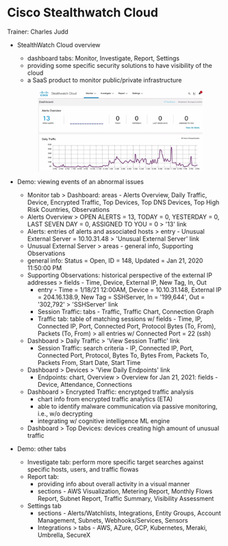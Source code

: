 # Cisco Stealthwatch Cloud

Trainer: Charles Judd


- StealthWatch Cloud overview
  - dashboard tabs: Monitor, Investigate, Report, Settings
  - providing some specific security solutions to have visibility of the cloud
  - a SaaS product to monitor public/private infrastructure

  <figure style="margin: 0.5em; display: flex; justify-content: center; align-items: center;">
    <img style="margin: 0.1em; padding-top: 0.5em; width: 40vw;"
      onclick= "window.open('page')"
      src    = "img/32.14-stealthcloud.png"
      alt    = "Snapshot of Stealthwatch Cloud Dashboard"
      title  = "Snapshot of Stealthwatch Cloud Dashboard"
    />
  </figure>


- Demo: viewing events of an abnormal issues
  - Monitor tab > Dashboard: areas - Alerts Overview, Daily Traffic, Device, Encrypted Traffic, Top Devices, Top DNS Devices, Top High Risk Countries, Observations
  - Alerts Overview > OPEN ALERTS = 13, TODAY = 0, YESTERDAY = 0, LAST SEVEN DAY = 0, ASSIGNED TO YOU = 0 > '13' link
  - Alerts: entries of alerts and associated hosts > entry - Unusual External Server = 10.10.31.48 > 'Unusual External Server' link
  - Unusual External Server > areas - general info, Supporting Observations
  - general info: Status = Open, ID = 148, Updated = Jan 21, 2020 11:50:00 PM
  - Supporting Observations: historical perspective of the external IP addresses > fields - Time, Device, External IP, New Tag, In, Out
    - entry - Time = 1/18/21 12:00AM, Device = 10.10.31.148, External IP = 204.16.138.9, New Tag = SSHServer, In = '199,644', Out = '302,792' > 'SSHServer' link
    - Session Traffic: tabs - Traffic, Traffic Chart, Connection Graph
    - Traffic tab: table of matching sessions w/ fields - Time, IP, Connected IP, Port, Connected Port, Protocol Bytes (To, From), Packets (To, From) > all entries w/ Connected Port = 22 (ssh)
  - Dashboard > Daily Traffic > 'View Session Traffic' link
    - Session Traffic: search criteria - IP, Connected IP, Port, Connected Port, Protocol, Bytes To, Bytes From, Packets To, Packets From, Start Date, Start Time
  - Dashboard > Devices > 'View Daily Endpoints' link
    - Endpoints: chart, Overview > Overview for Jan 21, 2021: fields - Device, Attendance, Connections
  - Dashboard > Encrypted Traffic: encryptged traffic analysis
    - chart info from encrypted traffic analytics (ETA)
    - able to identify malware communication via passive monitoring, i.e., w/o decrypting
    - integrating w/ cognitive intelligence ML engine
  - Dashboard > Top Devices: devices creating high amount of unusual traffic


- Demo: other tabs
  - Investigate tab: perform more specific target searches against specific hosts, users, and traffic flowas
  - Report tab:
    - providing info about overall activity in a visual manner
    - sections - AWS Visualization, Metering Report, Monthly Flows Report, Subnet Report, Traffic Summary, Visibility Assessment
  - Settings tab
    - sections - Alerts/Watchlists, Integrations, Entity Groups, Account Management, Subnets, Webhooks/Services, Sensors
    - Integrations > tabs - AWS, AZure, GCP, Kubernetes, Meraki, Umbrella, SecureX



